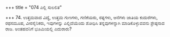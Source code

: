 +++
title = "074 ಎಲ್ಲಿ ಸುಲಲಿತ"

+++
74. ಉತ್ತಮವಾದ ವಿದ್ಯೆ, ಉತ್ತಮ ಗುಣಗಳು, ಗಣಿಕೆಯರು, ರತ್ನಗಳು, ಆನೆಗಳು ಜಾತಿಯ ಕುದುರೆಗಳು, ರಥಸಮೂಹ, ವೀರಸೈನಿಕರು, ಇವುಗಳನ್ನು ಎಲ್ಲಿದೆಯೆಂದು ಶೋಧಿಸಿ ತನ್ನವುಗಳನ್ನಾಗಿ ಮಾಡಿಕೊಳ್ಳುವವನು ಶ್ರೇಷ್ಠನಾದ ರಾಜ. ಅಂತಹವನಿಗೆ ಭೂಮಿಯಲ್ಲಿ ಎದುರಾರು?